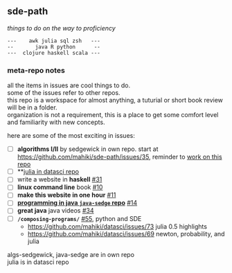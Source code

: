 ## sde-path
*things to do on the way to proficiency*

```
---    awk julia sql zsh   ---
--       java R python      --
---  clojure haskell scala ---
```


### meta-repo notes
all the items in issues are cool things to do.  
some of the issues refer to other repos.  
this repo is a workspace for almost anything, a tuturial or short book review will be in a folder.   
organization is not a requirement, this is a place to get some comfort level and familiarity with new concepts.  

here are some of the most exciting in issues:

 - [ ] **algorithms I/II** by sedgewick in own repo. start at https://github.com/mahiki/sde-path/issues/35, reminder to [work on this repo](https://github.com/mahiki/algs-sedgewick/issues)
 - [ ] **[julia in datasci repo](https://github.com/mahiki/datasci/tree/master/julia)
 - [ ] write a website in **haskell** [#31](https://github.com/mahiki/sde-path/issues/31)
 - [ ] **linux command line** book [#10](https://github.com/mahiki/sde-path/issues/10)
 - [ ] **make this website in one hour** [#11](https://github.com/mahiki/sde-path/issues/11)
 - [ ] **[programming in java `java-sedge` repo](https://github.com/mahiki/java-sedge)** [#14](https://github.com/mahiki/sde-path/issues/14)
 - [ ] **great java** java videos [#34](https://github.com/mahiki/sde-path/issues/34) 
 - [ ] **`/composing-programs/`** [#55](https://github.com/mahiki/sde-path/issues/55), python and SDE
    + https://github.com/mahiki/datasci/issues/73 julia 0.5 highlights
    + https://github.com/mahiki/datasci/issues/69 newton, probability, and julia

algs-sedgewick, java-sedge are in own repo  
julia is in datasci repo  

